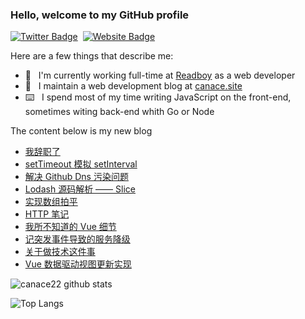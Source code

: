 ### Hello, welcome to my GitHub profile

[![Twitter Badge](https://img.shields.io/badge/-@Canace22-1ca0f1?style=flat-square&labelColor=1ca0f1&logo=twitter&logoColor=white&link=https://twitter.com/CanaceSteve)](https://twitter.com/CanaceSteve)&nbsp;&nbsp;[![Website Badge](https://img.shields.io/badge/-canace.site-0d3b73?style=flat-square&logo=website&logoColor=white&link=https://canace.site/)](https://canace.site/)

Here are a few things that describe me:

- 💼&nbsp;&nbsp; I'm currently working full-time at [Readboy](https://www.readboy.com/) as a web developer
- 📝&nbsp;&nbsp; I maintain a web development blog at [canace.site](https://canace.site/)
- ⌨️&nbsp;&nbsp; I spend most of my time writing JavaScript on the front-end, sometimes witing back-end whith Go or Node

The content below is my new blog

<!-- BLOG-POST-LIST:START -->
- [我辞职了](https://canace.site/%E6%88%91%E8%BE%9E%E8%81%8C%E4%BA%86/)
- [setTimeout 模拟 setInterval](https://canace.site/setTimeout%E6%A8%A1%E6%8B%9FsetInterval/)
- [解决 Github Dns 污染问题](https://canace.site/%E8%A7%A3%E5%86%B3github-dns%E6%B1%A1%E6%9F%93%E9%97%AE%E9%A2%98/)
- [Lodash 源码解析 —— Slice](https://canace.site/lodash%E6%BA%90%E7%A0%81%E8%A7%A3%E6%9E%90%E2%80%94%E2%80%94array-slice/)
- [实现数组拍平](https://canace.site/%E5%AE%9E%E7%8E%B0%E6%95%B0%E7%BB%84%E6%8B%8D%E5%B9%B3/)
- [HTTP 笔记](https://canace.site/http%E7%AC%94%E8%AE%B0/)
- [我所不知道的 Vue 细节](https://canace.site/%E6%88%91%E6%89%80%E4%B8%8D%E7%9F%A5%E9%81%93%E7%9A%84vue%E7%BB%86%E8%8A%82/)
- [记突发事件导致的服务降级](https://canace.site/%E8%AE%B0%E7%AA%81%E5%8F%91%E4%BA%8B%E4%BB%B6%E5%AF%BC%E8%87%B4%E7%9A%84%E6%9C%8D%E5%8A%A1%E9%99%8D%E7%BA%A7/)
- [关于做技术这件事](https://canace.site/%E5%85%B3%E4%BA%8E%E5%81%9A%E6%8A%80%E6%9C%AF%E8%BF%99%E4%BB%B6%E4%BA%8B/)
- [Vue 数据驱动视图更新实现](https://canace.site/vue-%E6%95%B0%E6%8D%AE%E9%A9%B1%E5%8A%A8%E8%A7%86%E5%9B%BE%E5%AE%9E%E7%8E%B0/)
<!-- BLOG-POST-LIST:END -->

![canace22 github stats](https://github-readme-stats.vercel.app/api?username=canace22&count_private=true&show_icons=true&theme=vue)

![Top Langs](https://github-readme-stats.vercel.app/api/top-langs/?username=canace22&count_private=true&layout=compact)



